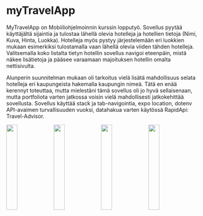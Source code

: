 # myTravelApp

MyTravelApp on Mobiiliohjelmoinnin kurssin lopputyö.
Sovellus pyytää käyttäjältä sijaintia ja tulostaa lähellä olevia hotelleja ja hotellien tietoja (Nimi, Kuva, Hinta, Luokka). Hotelleja myös pystyy järjestelemään eri luokkien mukaan esimerkiksi tulostamalla vaan lähellä olevia viiden tähden hotelleja. Valitsemalla koko listalta tietyn hotellin sovellus navigoi eteenpäin, mistä näkee lisätietoja ja pääsee varaamaan majoituksen hotellin omalta nettisivulta. 

Alunperin suunnitelman mukaan oli tarkoitus vielä lisätä mahdollisuus selata hotelleja eri kaupungeista hakemalla kaupungin nimeä. Tätä en enää kerennyt toteuttaa, mutta mielestäni tämä sovellus oli jo hyvä sellaisenaan, mutta portfoliota varten jatkossa voisin vielä mahdollisesti jatkokehittää sovellusta. Sovellus käyttää stack ja tab-navigointia, expo location, dotenv API-avaimen turvallisuuden vuoksi, datahakua varten käytössä RapidApi: Travel-Advisor. 

<p float="left">
<img src="https://user-images.githubusercontent.com/83761950/167290883-a5853881-6850-413a-8638-4cc4385acbb5.PNG" width="24%" height="24%">
<img src="https://user-images.githubusercontent.com/83761950/167290889-b0180ab7-3897-4d28-b613-43f6f19a8053.PNG" width="24%" height="24%">
<img src="https://user-images.githubusercontent.com/83761950/167290897-fa8a87a4-b014-4715-b04c-c6dae336735d.PNG" width="24%" height="24%">
<img src="https://user-images.githubusercontent.com/83761950/167290901-26d51836-3be0-4bba-a811-1407287ff08a.PNG" width="24%" height="24%">
</p>
